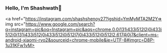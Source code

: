 ### Hello, I'm Shashwath👋

<!--
**shashshenoy/shashshenoy** is a ✨ _special_ ✨ repository because its `README.md` (this file) appears on your GitHub profile.

Here are some ideas to get you started:

- 🔭 I’m currently working on ...
- 🌱 I’m currently learning ...
- 👯 I’m looking to collaborate on ...
- 🤔 I’m looking for help with ...
- 💬 Ask me about ...
- 📫 How to reach me: ...
- 😄 Pronouns: ...
- ⚡ Fun fact: ...
-->

<a href="https://instagram.com/shashshenoy27?igshid=YmMyMTA2M2Y=>
img src="https://www.google.com/search?q=instagram+pic&oq=Instagram+pic&aqs=chrome.0.0i131i433i512l2j0i433i512j0i131i433i512j0i433i512j0i512l7j0i433i512j0i512l2.6174j0j7&client=ms-android-xiaomi-rvo2&sourceid=chrome-mobile&ie=UTF-8#imgrc=D8P-1u31KFw1vM>
